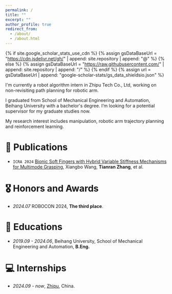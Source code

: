 ```yaml
---
permalink: /
title: ""
excerpt: ""
author_profile: true
redirect_from: 
  - /about/
  - /about.html
---
```


{% if site.google_scholar_stats_use_cdn %}
{% assign gsDataBaseUrl = "https://cdn.jsdelivr.net/gh/" | append: site.repository | append: "@" %}
{% else %}
{% assign gsDataBaseUrl = "https://raw.githubusercontent.com/" | append: site.repository | append: "/" %}
{% endif %}
{% assign url = gsDataBaseUrl | append: "google-scholar-stats/gs_data_shieldsio.json" %}

<span class='anchor' id='about-me'></span>

I'm currently a robot algorithm intern in Zhipu Tech Co., Ltd, working on non-revisiting path planning for robotic arm.

I graduated from School of Mechanical Engineering and Automation, Beihang University with a bachelor's degree. I‘m looking for a potential supervisor for my graduate studies now.

My research interest includes manipulation, robotic arm trajectory planning and reinforcement learning.

# 📝 Publications 

<!-- <div class='paper-box'><div class='paper-box-image'><div><div class="badge">CVPR 2016</div><img src='images/500x300.png' alt="sym" width="100%"></div></div>
<div class='paper-box-text' markdown="1">

[Deep Residual Learning for Image Recognition](https://openaccess.thecvf.com/content_cvpr_2016/papers/He_Deep_Residual_Learning_CVPR_2016_paper.pdf)

**Kaiming He**, Xiangyu Zhang, Shaoqing Ren, Jian Sun

[**Project**](https://scholar.google.com/citations?view_op=view_citation&hl=zh-CN&user=DhtAFkwAAAAJ&citation_for_view=DhtAFkwAAAAJ:ALROH1vI_8AC) <strong><span class='show_paper_citations' data='DhtAFkwAAAAJ:ALROH1vI_8AC'></span></strong>
- Lorem ipsum dolor sit amet, consectetur adipiscing elit. Vivamus ornare aliquet ipsum, ac tempus justo dapibus sit amet. 
</div>
</div> -->

- ``ICRA 2024`` [Bionic Soft Fingers with Hybrid Variable Stiffness Mechanisms for Multimode Grasping](https://ieeexplore.ieee.org/abstract/document/10611680), Xiangbo Wang, **Tianran Zhang**, et al.

# 🎖 Honors and Awards
- *2024.07* ROBOCON 2024, **The third place**.

# 📖 Educations
- *2019.09 - 2024.06*, Beihang University, School of Mechanical Engineering and Automation, **B.Eng.**

<!-- # 💬 Invited Talks
- Nothing yet. -->

# 💻 Internships
- *2024.09 - now*, [Zhipu](https://www.zhipuai.cn/), China.